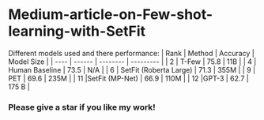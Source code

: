 # Medium-article-on-Few-shot-learning-with-SetFit
Different models used and there performance:
| Rank | Method | Accuracy | Model Size |
| ---- | ------ | -------- | --------- |
| 2 | T-Few | 75.8 | 11B |
| 4 | Human Baseline | 73.5 | N/A |
| 6 | SetFit (Roberta Large) | 71.3 | 355M |
| 9 | PET | 69.6 | 235M |
| 11 |SetFit (MP-Net) | 66.9 | 110M |
| 12 |GPT-3 | 62.7 | 175 B |

### Please give a star if you like my work!

